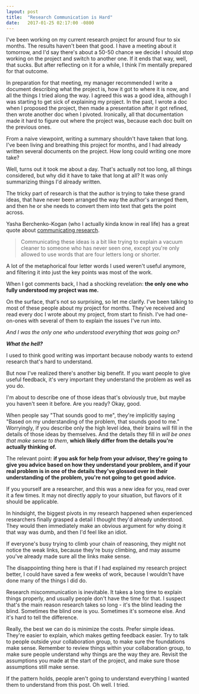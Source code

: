 ```yaml
---
layout: post
title:  "Research Communication is Hard"
date:   2017-01-25 02:17:00 -0800
---
```


I've been working on my current research project for around four to six months.
The results haven't been that good. I have a meeting about it tomorrow, and
I'd say there's about a 50-50 chance we decide I should stop working on the
project and switch to another one. If it ends that way, well, that sucks.
But after reflecting on it for a while, I think I'm mentally prepared for
that outcome.

In preparation for that meeting, my manager recommended I write a document
describing what the project is, how it got to where it is now, and all the
things I tried along the way. I agreed this was a good idea, although I
was starting to get sick of explaining my project. In the past,
I wrote a doc when I proposed the project, then made a presentation after
it got refined, then wrote another doc when I pivoted. Ironically,
all that documentation made it hard to figure out where the project was,
because each doc built on the previous ones.

From a naive viewpoint, writing a summary shouldn't have taken that long.
I've been living and breathing this project
for months, and I had already written several documents on the project. How
long could writing one more take?

Well, turns out it took me about a day. That's actually not too long, all
things considered, but why did it have to take that long at all? It was only
summarizing things I'd already written.

The tricky part of research is that the author is trying to take these
grand ideas, that have never been arranged the way the author's arranged them,
and then he or she needs to convert them into text that gets the point across.

Yasha Berchenko-Kogan (who I actually kinda know in real life) has a great quote
about [communicating research](https://gist.github.com/stoutbeard/4158578).

> Communicating these ideas is a bit like trying to explain a vacuum cleaner to someone who has never seen one, except you're only allowed to use words that are four letters long or shorter.

A lot of the metaphorical four letter words I used weren't useful anymore, and
filtering it into just the key points was most of the work.

When I got comments back, I had a shocking revelation: **the only one who fully
understood my project was me.**

On the surface, that's not so surprising, so let me clarify. I've been talking
to most of these people about my project for months. They've received and read
every doc I wrote about my project, from start to finish. I've had one-on-ones
with several of them to explain the issues I've run into.

*And I was the only one who understood everything that was going on?*

**_What the hell?_**

I used to think good writing was important because nobody wants to extend research
that's hard to understand.

But now I've realized there's another big benefit. If you want people to give
useful feedback, it's very important they understand the problem as well as you
do.

I'm about to describe one of those ideas that's obviously true, but maybe you
haven't seen it before. Are you ready? Okay, good.

When people say "That sounds good to me", they're implicitly saying "Based on
my understanding of the problem, that sounds good to me." Worryingly, if you
describe only the high level idea, their brains will fill in the details
of those ideas by themselves. And the details they fill in *will be ones that
make sense to them*, **which likely differ from the details you're actually
thinking of.**

The relevant point: **if you ask for help from your advisor, they're going to
give you advice based on how they understand your problem, and if your real
problem is in one of the details they've glossed over in their understanding
of the problem, you're not going to get good advice.**

If you yourself are a researcher, and this was a new idea for you, read over
it a few times. It may not directly apply to your situation, but flavors of it
should be applicable.

In hindsight, the biggest pivots in my research happened when experienced
researchers finally grasped a detail I thought they'd already understood.
They would then immediately make an obvious argument for why doing it that
way was dumb, and then I'd feel like an idiot.

If everyone's busy trying to climb your chain of reasoning, they might not
notice the weak links, because they're busy climbing, and may assume
you've already made sure all the links make sense.

The disappointing thing here is that if I had explained my research project
better, I could have saved a few weeks of work, because I wouldn't have done
many of the things I did do.

Research miscommunication is inevitable. It takes a long time to explain things
properly, and usually people don't have the time for that. I suspect that's the
main reason research takes so long - it's the blind leading the blind.
Sometimes the blind one is you. Sometimes it's someone else.
And it's hard to tell the difference.

Really, the best we can do is minimize the costs. Prefer simple ideas. They're
easier to explain, which makes getting feedback easier. Try to talk to
people outside your collaboration group, to make sure the foundations make
sense. Remember to review things within your collaboration group, to make sure
people understand why things are the way they are. Revisit the assumptions
you made at the start of the project, and make sure those assumptions still
make sense.

If the pattern holds, people aren't going to understand everything I wanted
them to understand from this post. Oh well. I tried.

